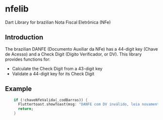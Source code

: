 # nfelib

Dart Library for brazilian Nota Fiscal Eletrônica (NFe)

## Introduction

The brazilian DANFE (Documento Auxiliar da NFe) has a 44-digit key (Chave de Acesso) and a Check Digit (Dígito Verificador, or DV). This library provides functions for:
- Calculate the Check Digit from a 43-digit key
- Validate a 44-digit key for its Check Digit

## Example
```dart
    if (!chaveNfeValida(_codBarras)) {
      Fluttertoast.showToast(msg: "DANFE com DV inválido, leia novamente");
      return;
    }
```



